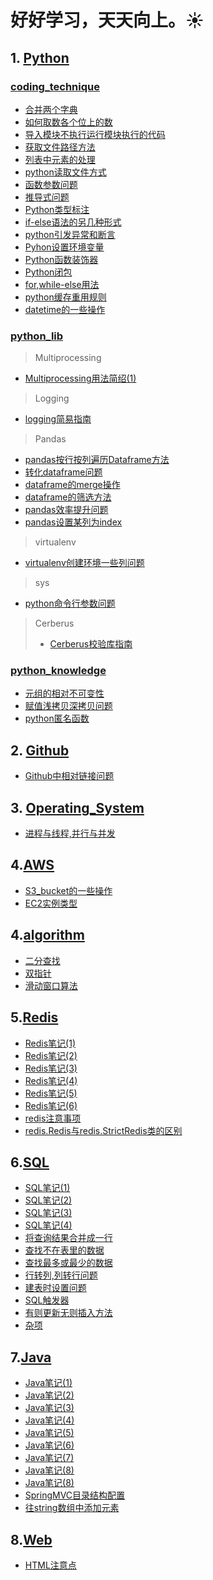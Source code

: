# 好好学习，天天向上。:sunny:
##  1. [Python](Python)
### [coding_technique](./Python/Python_technique)
- [合并两个字典](./Python/Python_technique/合并两个字典.py)  
- [如何取数各个位上的数](./Python/Python_technique/如何取数各个位上的数.py)  
- [导入模块不执行运行模块执行的代码](./Python/Python_technique/导入模块不执行运行模块执行的代码.md)  
- [获取文件路径方法](./Python/Python_technique/获取文件路径方法.py)
- [列表中元素的处理](./Python/Python_technique/列表中元素的处理.py)
- [python读取文件方式](./Python/Python_technique/python读取文件方式.md)
- [函数参数问题](./Python/Python_technique/函数参数问题.md)
- [推导式问题](./Python/Python_technique/推导式问题.py)
- [Python类型标注](./Python/Python_technique/Python类型标注.md) 
- [if-else语法的另几种形式](./Python/Python_technique/if-else语法的另几种形式.md)
- [python引发异常和断言](./Python/Python_technique/python引发异常和断言.md)
- [Pyhon设置环境变量](./Python/Python_technique/Pyhon设置环境变量.md)
- [Python函数装饰器](./Python/Python_technique/Python函数装饰器.md)
- [Python闭包](./Python/Python_technique/Python闭包.md)
- [for,while-else用法](./Python/Python_technique/for,while-else用法.md)
- [python缓存重用规则](./Python/Python_technique/python缓存重用规则.md)
- [datetime的一些操作](./Python/Python_technique/datetime的一些操作.md)


### [python_lib](./Python/python_lib)  
> Multiprocessing
- [Multiprocessing用法简绍(1)](./Python/python_lib/Multiprocessing用法简绍(1).md)    

> Logging
- [logging简易指南](./Python/python_lib/python_logging简易指南.md)  

> Pandas
- [pandas按行按列遍历Dataframe方法](./Python/python_lib/pandas按行按列遍历Dataframe方法.py)
- [转化dataframe问题](./Python/python_lib/转化dataframe问题.md) 
- [dataframe的merge操作](./Python/python_lib/dataframe的merge操作.md)
- [dataframe的筛选方法](./Python/python_lib/dataframe的筛选方法.py)
- [pandas效率提升问题](./Python/python_lib/pandas效率提升问题.md)
- [pandas设置某列为index](./Python/python_lib/pandas设置某列为index.md)

> virtualenv
- [virtualenv创建环境一些列问题](./Python/python_lib/virtualenv创建环境一些列问题.md)

> sys
- [python命令行参数问题](./Python/python_lib/python命令行参数问题.md)

> Cerberus
> -  [Cerberus校验库指南](./Python/python_lib/Cerberus校验库指南.md)

### [python_knowledge](./Python/python_knowledge)  
- [元组的相对不可变性](./Python/python_knowledge/元组的相对不可变性.py) 
- [赋值浅拷贝深拷贝问题](./Python/python_knowledge/赋值浅拷贝深拷贝问题.md) 
- [python匿名函数](./Python/python_knowledge/python匿名函数.md)

## 2. [Github](./Github)
 - [Github中相对链接问题](./Github/Github中相对链接问题.md)

## 3. [Operating_System](./Operating_System)
 - [进程与线程,并行与并发](./Operating_System/进程与线程,并行与并发.md)

## 4.[AWS](./AWS)
 - [S3_bucket的一些操作](./AWS/S3_bucket的一些操作.md)
 - [EC2实例类型](./AWS/EC2实例类型.md)
 
 ## 4.[algorithm](./algorithm)
 - [二分查找](./algorithm/二分查找.md)
 - [双指针](./algorithm/双指针.md)
 - [滑动窗口算法](./algorithm/滑动窗口算法.md)

 ## 5.[Redis](./Redis)
 - [Redis笔记(1)](./Redis/笔记/Redis笔记(1).md)
 - [Redis笔记(2)](./Redis/笔记/Redis笔记(2).md)
 - [Redis笔记(3)](./Redis/笔记/Redis笔记(3).md)
 - [Redis笔记(4)](./Redis/笔记/Redis笔记(4).md)
 - [Redis笔记(5)](./Redis/笔记/Redis笔记(5).md)
 - [Redis笔记(6)](./Redis/笔记/Redis笔记(6).md)
 - [redis注意事项](./Redis/redis注意事项.md)
 - [redis.Redis与redis.StrictRedis类的区别](./Redis/redis.Redis与redis.StrictRedis类的区别.md)
 
 ## 6.[SQL](./SQL)
 - [SQL笔记(1)](./SQL/笔记/SQL笔记(1).md)
 - [SQL笔记(2)](./SQL/笔记/SQL笔记(2).md)
 - [SQL笔记(3)](./SQL/笔记/SQL笔记(3).md)
 - [SQL笔记(4)](./SQL/笔记/SQL笔记(4).md)
 - [将查询结果合并成一行](./SQL/将查询结果合并成一行.md)
 - [查找不在表里的数据](./SQL/查找不在表里的数据.md)
 - [查找最多或最少的数据](./SQL/查找最多或最少的数据.md)
 - [行转列,列转行问题](./SQL/行转列,列转行问题.sql)
 - [建表时设置问题](./SQL/建表时设置问题.md)
 - [SQL触发器](./SQL/SQL触发器.md)
 - [有则更新无则插入方法](./SQL/有则更新无则插入方法.md)
 - [杂项](./SQL/杂项.md)

## 7.[Java](./Java)
 - [Java笔记(1)](./Java/笔记/Java笔记(1).md)
 - [Java笔记(2)](./Java/笔记/Java笔记(2).md)
 - [Java笔记(3)](./Java/笔记/Java笔记(3).md)
 - [Java笔记(4)](./Java/笔记/Java笔记(4).md)
 - [Java笔记(5)](./Java/笔记/Java笔记(5).md)
 - [Java笔记(6)](./Java/笔记/Java笔记(6).md)
 - [Java笔记(7)](./Java/笔记/Java笔记(7).md)
 - [Java笔记(8)](./Java/笔记/Java笔记(8).md)
 - [Java笔记(8)](./Java/笔记/Java笔记(9).md)
 - [SpringMVC目录结构配置](./Java/SpringMVC目录结构配置.md)
 - [往string数组中添加元素](./Java/往string数组中添加元素.md)
 
 ## 8.[Web](./Web)
 - [HTML注意点](./Web/HTML注意点.md)
